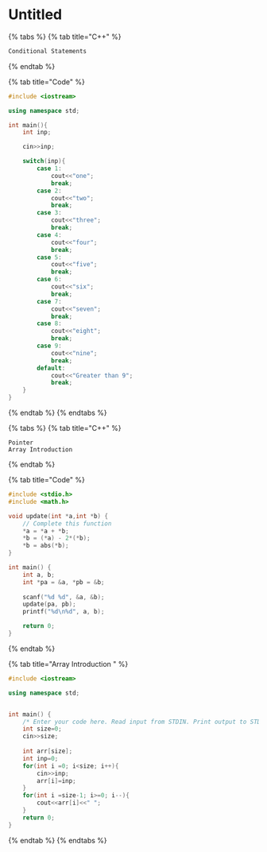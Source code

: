 # Untitled

{% tabs %}
{% tab title="C++" %}
```cpp
Conditional Statements
```
{% endtab %}

{% tab title="Code" %}
```cpp
#include <iostream>

using namespace std;

int main(){
    int inp;

    cin>>inp;

    switch(inp){
        case 1:
            cout<<"one";
            break;
        case 2:
            cout<<"two";
            break;
        case 3:
            cout<<"three";
            break;
        case 4:
            cout<<"four";
            break;
        case 5:
            cout<<"five";
            break;
        case 6:
            cout<<"six";
            break;
        case 7:
            cout<<"seven";
            break;
        case 8:
            cout<<"eight";
            break;
        case 9:
            cout<<"nine";
            break;
        default:
            cout<<"Greater than 9";
            break;
    }
}
```
{% endtab %}
{% endtabs %}

{% tabs %}
{% tab title="C++" %}
```
Pointer
Array Introduction
```
{% endtab %}

{% tab title="Code" %}
```cpp
#include <stdio.h>
#include <math.h>

void update(int *a,int *b) {
    // Complete this function 
    *a = *a + *b;
    *b = (*a) - 2*(*b);  
    *b = abs(*b); 
}

int main() {
    int a, b;
    int *pa = &a, *pb = &b;
    
    scanf("%d %d", &a, &b);
    update(pa, pb);
    printf("%d\n%d", a, b);

    return 0;
}
```
{% endtab %}

{% tab title="Array Introduction " %}
```cpp
#include <iostream>

using namespace std;


int main() {
    /* Enter your code here. Read input from STDIN. Print output to STDOUT */
    int size=0;
    cin>>size;
    
    int arr[size];
    int inp=0;
    for(int i =0; i<size; i++){
        cin>>inp;
        arr[i]=inp;
    }
    for(int i =size-1; i>=0; i--){
        cout<<arr[i]<<" ";
    }
    return 0;
}

```
{% endtab %}
{% endtabs %}



